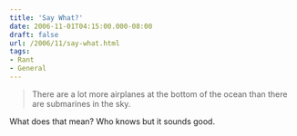 ```yaml
---
title: 'Say What?'
date: 2006-11-01T04:15:00.000-08:00
draft: false
url: /2006/11/say-what.html
tags: 
- Rant
- General
---
```


> There are a lot more airplanes at the bottom of the ocean than there are submarines in the sky.

  
What does that mean? Who knows but it sounds good.